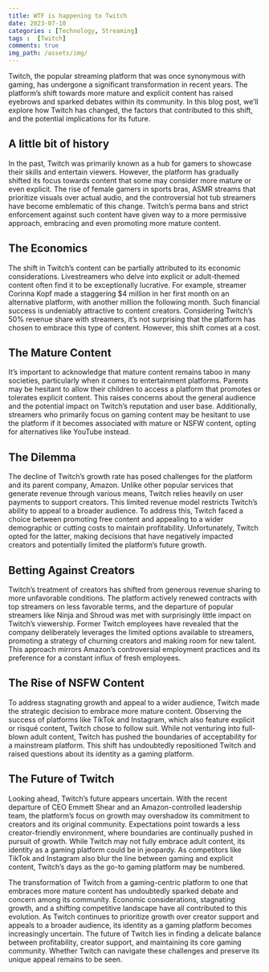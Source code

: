 ```yaml
---
title: WTF is happening to Twitch
date: 2023-07-10
categories : [Technology, Streaming]
tags :  [Twitch]
comments: true
img_path: /assets/img/
---
```


Twitch, the popular streaming platform that was once synonymous with gaming, has undergone a significant transformation in recent years. The platform’s shift towards more mature and explicit content has raised eyebrows and sparked debates within its community. In this blog post, we’ll explore how Twitch has changed, the factors that contributed to this shift, and the potential implications for its future.

## A little bit of history
In the past, Twitch was primarily known as a hub for gamers to showcase their skills and entertain viewers. However, the platform has gradually shifted its focus towards content that some may consider more mature or even explicit. The rise of female gamers in sports bras, ASMR streams that prioritize visuals over actual audio, and the controversial hot tub streamers have become emblematic of this change. Twitch’s perma bans and strict enforcement against such content have given way to a more permissive approach, embracing and even promoting more mature content.

<script async src="https://pagead2.googlesyndication.com/pagead/js/adsbygoogle.js?client=ca-pub-2125431543426665"
     crossorigin="anonymous"></script>
<ins class="adsbygoogle"
     style="display:block; text-align:center;"
     data-ad-layout="in-article"
     data-ad-format="fluid"
     data-ad-client="ca-pub-2125431543426665"
     data-ad-slot="3654420654"></ins>
<script>
     (adsbygoogle = window.adsbygoogle || []).push({});
</script>

## The Economics
The shift in Twitch’s content can be partially attributed to its economic considerations. Livestreamers who delve into explicit or adult-themed content often find it to be exceptionally lucrative. For example, streamer Corinna Kopf made a staggering $4 million in her first month on an alternative platform, with another million the following month. Such financial success is undeniably attractive to content creators. Considering Twitch’s 50% revenue share with streamers, it’s not surprising that the platform has chosen to embrace this type of content. However, this shift comes at a cost.

## The Mature Content
It’s important to acknowledge that mature content remains taboo in many societies, particularly when it comes to entertainment platforms. Parents may be hesitant to allow their children to access a platform that promotes or tolerates explicit content. This raises concerns about the general audience and the potential impact on Twitch’s reputation and user base. Additionally, streamers who primarily focus on gaming content may be hesitant to use the platform if it becomes associated with mature or NSFW content, opting for alternatives like YouTube instead.

## The Dilemma
The decline of Twitch’s growth rate has posed challenges for the platform and its parent company, Amazon. Unlike other popular services that generate revenue through various means, Twitch relies heavily on user payments to support creators. This limited revenue model restricts Twitch’s ability to appeal to a broader audience. To address this, Twitch faced a choice between promoting free content and appealing to a wider demographic or cutting costs to maintain profitability. Unfortunately, Twitch opted for the latter, making decisions that have negatively impacted creators and potentially limited the platform’s future growth.

<script async src="https://pagead2.googlesyndication.com/pagead/js/adsbygoogle.js?client=ca-pub-2125431543426665"
     crossorigin="anonymous"></script>
<ins class="adsbygoogle"
     style="display:block; text-align:center;"
     data-ad-layout="in-article"
     data-ad-format="fluid"
     data-ad-client="ca-pub-2125431543426665"
     data-ad-slot="3654420654"></ins>
<script>
     (adsbygoogle = window.adsbygoogle || []).push({});
</script>

## Betting Against Creators
Twitch’s treatment of creators has shifted from generous revenue sharing to more unfavorable conditions. The platform actively renewed contracts with top streamers on less favorable terms, and the departure of popular streamers like Ninja and Shroud was met with surprisingly little impact on Twitch’s viewership. Former Twitch employees have revealed that the company deliberately leverages the limited options available to streamers, promoting a strategy of churning creators and making room for new talent. This approach mirrors Amazon’s controversial employment practices and its preference for a constant influx of fresh employees.

## The Rise of NSFW Content
To address stagnating growth and appeal to a wider audience, Twitch made the strategic decision to embrace more mature content. Observing the success of platforms like TikTok and Instagram, which also feature explicit or risqué content, Twitch chose to follow suit. While not venturing into full-blown adult content, Twitch has pushed the boundaries of acceptability for a mainstream platform. This shift has undoubtedly repositioned Twitch and raised questions about its identity as a gaming platform.

## The Future of Twitch
Looking ahead, Twitch’s future appears uncertain. With the recent departure of CEO Emmett Shear and an Amazon-controlled leadership team, the platform’s focus on growth may overshadow its commitment to creators and its original community. Expectations point towards a less creator-friendly environment, where boundaries are continually pushed in pursuit of growth. While Twitch may not fully embrace adult content, its identity as a gaming platform could be in jeopardy. As competitors like TikTok and Instagram also blur the line between gaming and explicit content, Twitch’s days as the go-to gaming platform may be numbered.

The transformation of Twitch from a gaming-centric platform to one that embraces more mature content has undoubtedly sparked debate and concern among its community. Economic considerations, stagnating growth, and a shifting competitive landscape have all contributed to this evolution. As Twitch continues to prioritize growth over creator support and appeals to a broader audience, its identity as a gaming platform becomes increasingly uncertain. The future of Twitch lies in finding a delicate balance between profitability, creator support, and maintaining its core gaming community. Whether Twitch can navigate these challenges and preserve its unique appeal remains to be seen.